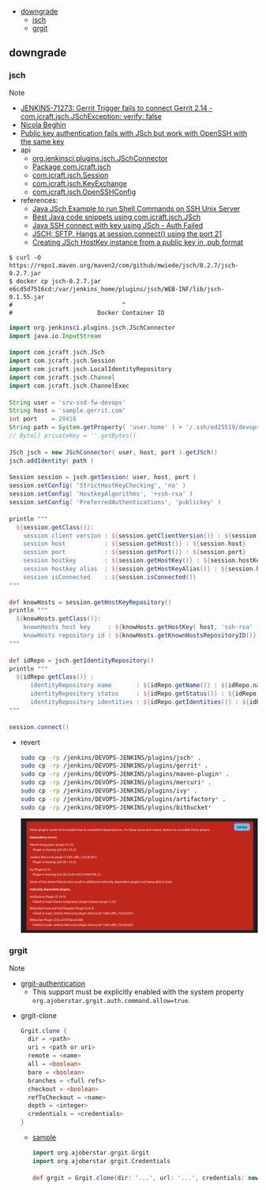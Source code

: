 <!-- START doctoc generated TOC please keep comment here to allow auto update -->
<!-- DON'T EDIT THIS SECTION, INSTEAD RE-RUN doctoc TO UPDATE -->

- [downgrade](#downgrade)
  - [jsch](#jsch)
  - [grgit](#grgit)

<!-- END doctoc generated TOC please keep comment here to allow auto update -->


## downgrade
### jsch

> [!NOTE]
> - [JENKINS-71273: Gerrit Trigger fails to connect Gerrit 2.14 - com.jcraft.jsch.JSchException: verify: false](https://issues.jenkins.io/browse/JENKINS-71273)
> - [Nicola Beghin](https://stackoverflow.com/questions/72743823/public-key-authentication-fails-with-jsch-but-work-with-openssh-with-the-same-ke#comment133364530_72771323)
> - [Public key authentication fails with JSch but work with OpenSSH with the same key](https://stackoverflow.com/questions/72743823/public-key-authentication-fails-with-jsch-but-work-with-openssh-with-the-same-ke/72771323#comment133364530_72771323)
> - api
>   - [org.jenkinsci.plugins.jsch.JSchConnector](https://javadoc.jenkins.io/plugin/jsch/org/jenkinsci/plugins/jsch/JSchConnector.html)
>   - [Package com.jcraft.jsch](https://epaul.github.io/jsch-documentation/javadoc/)
>   - [com.jcraft.jsch.Session](https://epaul.github.io/jsch-documentation/javadoc/com/jcraft/jsch/Session.html)
>   - [com.jcraft.jsch.KeyExchange](https://epaul.github.io/jsch-documentation/javadoc/com/jcraft/jsch/KeyExchange.html)
>   - [com.jcraft.jsch.OpenSSHConfig](https://epaul.github.io/jsch-documentation/javadoc/com/jcraft/jsch/OpenSSHConfig.html)
> - references:
>   - [Java JSch Example to run Shell Commands on SSH Unix Server](https://www.digitalocean.com/community/tutorials/jsch-example-java-ssh-unix-server)
>   - [Best Java code snippets using com.jcraft.jsch.JSch](https://www.tabnine.com/code/java/classes/com.jcraft.jsch.JSch)
>   - [Java SSH connect with key using JSch - Auth Failed](https://stackoverflow.com/a/68919510/2940319)
>   - [JSCH: SFTP. Hangs at session.connect() using the port 21](https://stackoverflow.com/a/36693526/2940319)
>   - [Creating JSch HostKey instance from a public key in .pub format](https://stackoverflow.com/a/29605457/2940319)

```
$ curl -O https://repo1.maven.org/maven2/com/github/mwiede/jsch/0.2.7/jsch-0.2.7.jar
$ docker cp jsch-0.2.7.jar e6cd5d7516cd:/var/jenkins_home/plugins/jsch/WEB-INF/lib/jsch-0.1.55.jar
#                               ^
#                        Docker Container ID
```

```groovy
import org.jenkinsci.plugins.jsch.JSchConnector
import java.io.InputStream

import com.jcraft.jsch.JSch
import com.jcraft.jsch.Session
import com.jcraft.jsch.LocalIdentityRepository
import com.jcraft.jsch.Channel
import com.jcraft.jsch.ChannelExec

String user = 'srv-ssd-fw-devops'
String host = 'sample.gerrit.com'
int port    = 29418
String path = System.getProperty( 'user.home' ) + '/.ssh/ed25519/devops@ssdfw'
// Byte[] privateKey = ''.getBytes()

JSch jsch = new JSchConnector( user, host, port ).getJSch()
jsch.addIdentity( path )

Session session = jsch.getSession( user, host, port )
session.setConfig( 'StrictHostKeyChecking', 'no' )
session.setConfig( 'HostkeyAlgorithms', '+ssh-rsa' )
session.setConfig( 'PreferredAuthentications', 'publickey' )

println """
  ${session.getClass()}:
    session client version : ${session.getClientVersion()} : ${session.clientVersion}
    session host           : ${session.getHost()} : ${session.host}
    session port           : ${session.getPort()} : ${session.port}
    session hostkey        : ${session.getHostKey()} : ${session.hostKey}
    session hostkey alias  : ${session.getHostKeyAlias()} : ${session.hostKeyAlias}
    session isConnected    : ${session.isConnected()}
"""

def knowHosts = session.getHostKeyRepository()
println """
  ${knowHosts.getClass()}:
    knownHosts host key     : ${knowHosts.getHostKey( host, 'ssh-rsa' )}
    knowHosts repository id : ${knowHosts.getKnownHostsRepositoryID()}
"""

def idRepo = jsch.getIdentityRepository()
println """
  ${idRepo.getClass()} :
      identityRepository name       : ${idRepo.getName()} : ${idRepo.name}
      identityRepository status     : ${idRepo.getStatus()} : ${idRepo.status}
      identityRepository identities : ${idRepo.getIdentities()} : ${idRepo.identities}
"""

session.connect()
```

- revert
  ```bash
  sudo cp -rp /jenkins/DEVOPS-JENKINS/plugins/jsch* .
  sudo cp -rp /jenkins/DEVOPS-JENKINS/plugins/gerrit* .
  sudo cp -rp /jenkins/DEVOPS-JENKINS/plugins/maven-plugin* .
  sudo cp -rp /jenkins/DEVOPS-JENKINS/plugins/mercuri* .
  sudo cp -rp /jenkins/DEVOPS-JENKINS/plugins/ivy* .
  sudo cp -rp /jenkins/DEVOPS-JENKINS/plugins/artifactory* .
  sudo cp -rp /jenkins/DEVOPS-JENKINS/plugins/bitbucket*
  ```

  ![jsch plugin issue](../../screenshot/jenkins/jsch-plugin-rsa-issue.png)

### grgit

> [!NOTE]
> - [grgit-authentication](https://ajoberstar.org/grgit/main/grgit-authentication-2.html)
>   - This support must be explicitly enabled with the system property `org.ajoberstar.grgit.auth.command.allow=true`.

- grgit-clone
  ```groovy
  Grgit.clone {
    dir = <path>
    uri = <path or uri>
    remote = <name>
    all = <boolean>
    bare = <boolean>
    branches = <full refs>
    checkout = <boolean>
    refToCheckout = <name>
    depth = <integer>
    credentials = <credentials>
  }
  ```

  - [sample](https://ajoberstar.org/grgit/main/grgit-authentication-2.html#_hardcoded_credentials)
    ```groovy
    import org.ajoberstar.grgit.Grgit
    import org.ajoberstar.grgit.Credentials

    def grgit = Grgit.clone(dir: '...', url: '...', credentials: new Credentials(username, password))
    ```
